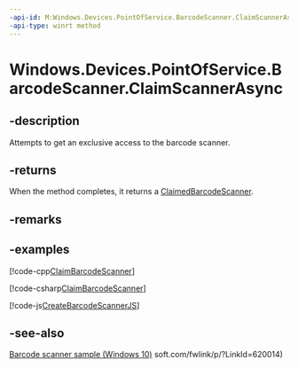 ```yaml
---
-api-id: M:Windows.Devices.PointOfService.BarcodeScanner.ClaimScannerAsync
-api-type: winrt method
---
```


<!-- Method syntax
public Windows.Foundation.IAsyncOperation<Windows.Devices.PointOfService.ClaimedBarcodeScanner> ClaimScannerAsync()
-->

# Windows.Devices.PointOfService.BarcodeScanner.ClaimScannerAsync

## -description
Attempts to get an exclusive access to the barcode scanner.

## -returns
When the method completes, it returns a [ClaimedBarcodeScanner](claimedbarcodescanner.md).

## -remarks

## -examples


[!code-cpp[ClaimBarcodeScanner](../windows.devices.pointofservice/code/BarcodeScanner/cpp/Scenario1.xaml.cpp#SnippetClaimBarcodeScanner)]

[!code-csharp[ClaimBarcodeScanner](../windows.devices.pointofservice/code/BarcodeScanner/cs/Scenario1.xaml.cs#SnippetClaimBarcodeScanner)]

[!code-js[CreateBarcodeScannerJS](../windows.devices.pointofservice/code/BarcodeScanner/js/scenario1.js#SnippetCreateBarcodeScannerJS)]

## -see-also
[Barcode scanner sample (Windows 10)](http://go.microsoft.com/fwlink/p/?LinkId=620014)
soft.com/fwlink/p/?LinkId=620014)
